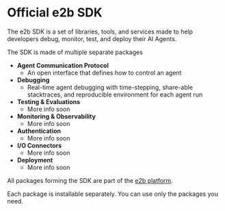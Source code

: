 # Official e2b SDK

The e2b SDK is a set of libraries, tools, and services made to help developers debug, monitor, test, and deploy their AI Agents.

The SDK is made of multiple separate packages
- **Agent Communication Protocol**
  - An open interface that defines how to control an agent
- **Debugging**
  - Real-time agent debugging with time-stepping, share-able stacktraces, and reproducible environment for each agent run
- **Testing & Evaluations**
  - More info soon
- **Monitoring & Observability**
  - More info soon
- **Authentication**
  - More info soon
- **I/O Connectors**
  - More info soon
- **Deployment**
  - More info soon

All packages forming the SDK are part of the [e2b platform](https://e2b.dev).

Each package is installable separately. You can use only the packages you need.